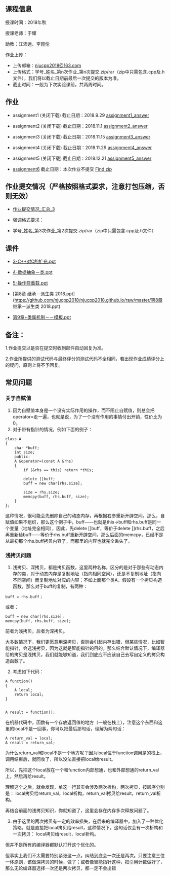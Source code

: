 ## 课程信息

授课时间：2018年秋

授课老师：于耀

助教：江沛远、李昆伦

作业上传：
* 上传邮箱：njucpp2018@163.com
* 上传格式：学号_姓名_第n次作业_第n次提交.zip/rar（zip中只需包含.cpp及.h文件），我们将以截止日期前最后一次提交的版本为准。
* 截止时间：一般为下次实验课前，共两周时间。

## 作业

* assignment1 (关闭下载)  截止日期：2018.9.29   [assignment1_answer](https://github.com/njucpp2018/njucpp2018.github.io/raw/master/assignment1_answer.zip)

* assignment2 (关闭下载)  截止日期：2018.11.1   [assignment2_answer](https://github.com/njucpp2018/njucpp2018.github.io/raw/master/assignment2_answer.zip)

* assignment3 (关闭下载)  截止日期：2018.11.15  [assignment3_answer](https://github.com/njucpp2018/njucpp2018.github.io/raw/master/assignment3_answer.zip)

* assignment4 (关闭下载)  截止日期：2018.11.29  [assignment4_answer](https://github.com/njucpp2018/njucpp2018.github.io/raw/master/solutions/assignment4_answer_CPPListIterator.rar)

* assignment5 (关闭下载)  截止日期：2018.12.21  [assignment5_answer](https://github.com/njucpp2018/njucpp2018.github.io/raw/master/solutions/assignment5_answer_Draw.zip)

* [assignment6](https://github.com/njucpp2018/njucpp2018.github.io/raw/master/assignment6.zip)  截止日期：本次作业不提交 
[Find.zip](https://github.com/njucpp2018/njucpp2018.github.io/raw/master/Find.rar)



## 作业提交情况（严格按照格式要求，注意打包压缩，否则无效）

* [作业提交情况_汇总_3](https://github.com/njucpp2018/njucpp2018.github.io/raw/master/作业提交情况_汇总_3.xlsx)

* 强调格式要求：

* 学号_姓名_第3次作业_第2次提交.zip/rar（zip中只需包含.cpp及.h文件）

## 课件

* [3-C++对C的扩充.ppt](https://github.com/njucpp2018/njucpp2018.github.io/raw/master/3-C++对C的扩充.ppt)
* [4-数据抽象－类.ppt](https://github.com/njucpp2018/njucpp2018.github.io/raw/master/4-数据抽象－类+(2).ppt)
* [5-操作符重载.ppt](https://github.com/njucpp2018/njucpp2018.github.io/raw/master/5-操作符重载+(3).pptx)
* [第8章 继承－派生类 2018.ppt](https://github.com/njucpp2018/njucpp2018.github.io/raw/master/第8章 继承－派生类 2018.ppt)

* [第9章+类属机制－－模板.ppt](https://github.com/njucpp2018/njucpp2018.github.io/raw/master/第9章+类属机制－－模板.ppt)

## 备注：

1.作业提交以是否在提交时收到邮件自动回复为准。

2.作业所提供的测试代码与最终评分的测试代码不全相同，若出现作业成绩评分上的疑问，原则上将不予回复。

## 常见问题

### 关于自赋值

1.  因为自赋值本身是一个没有实际作用的操作，而不阻止自赋值，则总会把operator=走一遍，也就是说，为了一个没有作用的事情付出开销，性价比为0。
2.  对于带有指针的情况，例如下面的例子：

```
class A
{
    char *buff; 
    int size; 
    public:
    A &operator=(const A &rhs)
    {
        if (&rhs == this) return *this; 

        delete []buff; 
        buff = new char[rhs.size]; 

        size = rhs.size; 
        memcpy(buff, rhs.buff, size); 
    }
}; 
```
这种情况，很可能会先删除自己的动态内存，再根据右参重新开辟空间。那么，自赋值如果不组织，那么这个例子中，buff——也就是this->buff和rhs.buff是同一个变量（地址完全相同），因此，先delete []buff，等价于delete []rhs.buff，之后再重新给buff——等价于rhs.buff重新开辟空间，那么后面的memcpy，已经不是从最初那个rhs.buff拷贝内容了，而那里的内容也就完全丢失了。
    
### 浅拷贝问题

1.  浅拷贝、深拷贝，都是拷贝函数，这里两种名称，区分的是对于那些有动态内存的类，对于动态内存是复制地址（指向相同空间），还是不复制地址（指向不同空间）而复制地址对应的内容：不如上面那个类A，假设有一个拷贝构造函数，那么对于buff的复制，有两种：

```
buff = rhs.buff；
```

或者：

```
buff = new char[rhs.size];
memcpy(buff, rhs.buff, size);
```

前者为浅拷贝，后者为深拷贝。

大多数情况下，我们更愿意用深拷贝，否则会引起内存出错，但某些情况，比如智能指针，会选浅拷贝，因为这就是智能指针的目的。那么结合默认情况下，编译器给的拷贝是浅拷贝，我们就能够知道，我们到底应不应该自己去写自定义的拷贝构造函数了。
    
2.  考虑如下代码：

```
A function()
{
    A local;
    return local; 
}


A result = function(); 
```

在机器代码中，函数有一个存放返回值的地方（一般在栈上），注意这个东西和这里的local不是一回事，你可以把最后那句话，理解为两句话：

```
A return_val = local; 
A result = return_val; 
```

为什么return_val和local不是一个地方呢？因为local位于function调用是的栈上，调用结束后，就回收了，所以没法直接把local给result。

所以，先把这个local放在一个和function内部想通，也和外部想通的return_val上，然后再给result。

理解这个之后，就会发现，单这一行其实会涉及两次析构，两次拷贝，按顺序分别是：
local拷贝给return_val，local析构，return_val拷贝给result，return_val析构。

再结合前面的浅拷贝知识，你就知道了，这里会存在内存多次释放问题了。
    
3.  由于这里的两次拷贝有一定的效率损失，在后来的编译器中，加入了一种优化策略，就是直接把local拷贝给result，这种情况下，这句话仅会有一次析构和一次拷贝：
local拷贝给result，local析构。

但并不是所有的编译器都默认打开这个优化的。

但事实上我们不太需要特别紧张这一点，纠结到底会一次还是两次。只要注意三位一体原则，该做深拷贝的时候，做了；或者像智能指针这种，把引用计数做好了，那么无论编译器选择一次还是两次拷贝，都一定不会出错


